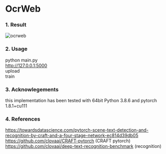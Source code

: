 # OcrWeb
### 1. Result
![ocrweb](https://user-images.githubusercontent.com/30888482/116226251-ba22c400-a78d-11eb-8cfa-4a23baaafccc.PNG)

### 2. Usage
python main.py <br>
http://127.0.0.1:5000 <br>
upload <br>
train <br>

### 3. Acknowlegements
this implementation has been tested with 64bit Python 3.8.6 and pytorch 1.8.1+cu111

### 4. References
https://towardsdatascience.com/pytorch-scene-text-detection-and-recognition-by-craft-and-a-four-stage-network-ec814d39db05 <br>
https://github.com/clovaai/CRAFT-pytorch (CRAFT pytorch)<br>
https://github.com/clovaai/deep-text-recognition-benchmark (recognition)<br>